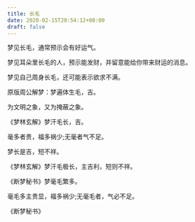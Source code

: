 ```yaml
---
title: 长毛
date: 2020-02-15T20:54:12+08:00
draft: false
---
```


梦见长毛，通常预示会有好运气。

梦见耳朵里长毛的人，预示能发财，并留意能给你带来财运的消息。

梦见自己周身长毛，还可能表示欲求不满。

原版周公解梦：梦遍体生毛，吉。

为文明之象，又为掩蔽之象。

《梦林玄解》梦汗毛长，吉。

毫多者贵，福多祸少;无毫者气不足。

梦长是吉，短不祥。

《梦林玄解》梦汗毛极长，主吉利，短则不祥。

《断梦秘书》梦毫毛繁多。

毫毛多主贵显，福多祸少;无毫毛者，气必不足。

《断梦秘书》